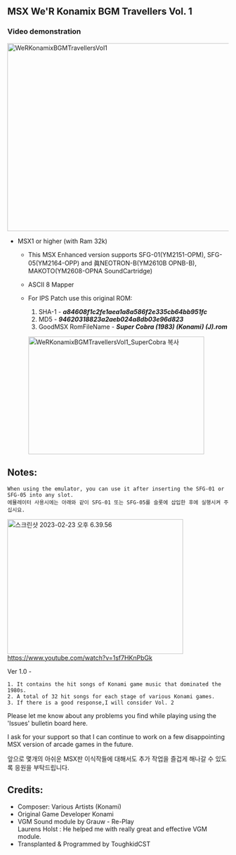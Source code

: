 
## MSX We'R Konamix BGM Travellers Vol. 1

### Video demonstration
<a data-flickr-embed="true" href="https://www.youtube.com/watch?v=SoqR5xhNvSA" title="WeRKonamixBGMTravellersVol1"><img src="https://live.staticflickr.com/65535/52719282649_2b43fa7110_z.jpg" width="640" height="428" alt="WeRKonamixBGMTravellersVol1"></a>

  - MSX1 or higher (with Ram 32k) 
 
	- This MSX Enhanced version supports SFG-01(YM2151-OPM),  SFG-05(YM2164-OPP) and 眞NEOTRON-B(YM2610B OPNB-B), 
		MAKOTO(YM2608-OPNA SoundCartridge)
 
	- ASCII 8 Mapper
	
	- For IPS Patch use this original ROM:

		1. SHA-1 	- ***a84608f1c2fe1aea1a8a586f2e335cb64bb951fc*** 
		2. MD5	- ***94620318823a2aeb024a8db03e96d823***
		3. GoodMSX RomFileName  - **_Super Cobra (1983) (Konami) (J).rom_** 
	
		<a data-flickr-embed="true" href="https://www.flickr.com/gp/toughkidcst/5a778Yw649" title="WeRKonamixBGMTravellersVol1_SuperCobra 복사"><img src="https://live.staticflickr.com/65535/52720858068_35b24d9156_w.jpg" width="400" height="268" alt="WeRKonamixBGMTravellersVol1_SuperCobra 복사"></a>


## Notes:

	When using the emulator, you can use it after inserting the SFG-01 or SFG-05 into any slot.
	에뮬레이터 사용시에는 아래와 같이 SFG-01 또는 SFG-05를 슬롯에 삽입한 후에 실행시켜 주십시요. 

<a data-flickr-embed="true" href="https://www.flickr.com/gp/toughkidcst/id5rrs00V9" title="스크린샷 2023-02-23 오후 6.39.56"><img src="https://live.staticflickr.com/65535/52706214044_d8e15f1dc0_w.jpg" width="400" height="307" alt="스크린샷 2023-02-23 오후 6.39.56"></a>
https://www.youtube.com/watch?v=1sf7HKnPbGk

Ver 1.0 - 

	1. It contains the hit songs of Konami game music that dominated the 1980s.
	2. A total of 32 hit songs for each stage of various Konami games.
	3. If there is a good response,I will consider Vol. 2
	
		
Please let me know about any problems you find while playing using the 'Issues' bulletin board here.
    	
I ask for your support so that 
            I can continue to work on a few disappointing MSX version of arcade games in the future.

앞으로 몇개의 아쉬운 MSX판 이식작들에 대해서도 추가 작업을 즐겁게 해나갈 수 있도록 응원을 부탁드립니다. 


## Credits:

- Composer: Various Artists (Konami)
- Original Game Developer Konami
- VGM Sound module by Grauw - Re-Play                           
  Laurens Holst : He helped me with really great and effective VGM module.
- Transplanted & Programmed by ToughkidCST 
